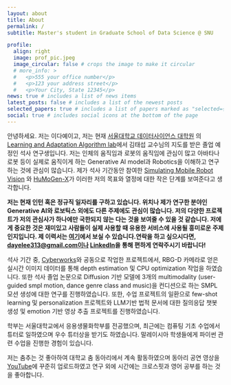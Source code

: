 ```yaml
---
layout: about
title: About
permalink: /
subtitle: Master's student in Graduate School of Data Science @ SNU

profile:
  align: right
  image: prof_pic.jpeg
  image_circular: false # crops the image to make it circular
  # more_info: >
  #   <p>555 your office number</p>
  #   <p>123 your address street</p>
  #   <p>Your City, State 12345</p>
news: true # includes a list of news items
latest_posts: false # includes a list of the newest posts
selected_papers: true # includes a list of papers marked as "selected={true}"
social: true # includes social icons at the bottom of the page
---
```


안녕하세요. 저는 이다예이고, 저는 현재 [서울대학교 데이터사이언스 대학원][gsds] 의 [Learning and Adaptation Algorithm lab][laal]에서 김태섭 교수님의 지도를 받은 졸업 예정인 석사 연구생입니다. 저는 인체의 움직임과 로봇의 움직임에 관심이 많고 아바타나 로봇 등이 실제로 움직이게 하는 Generative AI model과 Robotics을 이해하고 연구하는 것에 관심이 많습니다. 제가 석사 기간동안 참여한 [Simulating Mobile Robot Vision][icaiic_paper] 와 [HuMoGen-X][thesis_paper]가 이러한 저의 목표와 열정에 대한 작은 단계를 보여준다고 생각합니다.

**저는 현재 인턴 혹은 정규직 일자리를 구하고 있습니다. 위치나 제가 연구한 분야인 Generative AI와 로보틱스 외에도 다른 주제에도 관심이 많습니다. 저의 다양한 프로젝트가 저의 관심사가 하나에만 국한되지 않는 다는 것을 보여줄 수 있을 것 같습니다. 저에게 중요한 것은 재미있고 사람들이 실제 사용할 때 유용한 서비스에 사용될 흥미로운 주제인지입니다. 제 이력서는 [여기][cv]에서 보실 수 있습니다.연락을 하고 싶으시다면, dayelee313@gmail.com이나 [LinkedIn][linkdIn]을 통해 편하게 연락주시기 바랍니다!**

석사 기간 중, [Cyberworks][cyberworks]와 공동으로 작업한 프로젝트에서, RBG-D 카메라로 얻은 실시간 이미지 데이터를 통해 depth estimation 및 CPU optimization 작업을 하였습니다. 또한 석사 졸업 논문으로 Diffusion 기반 모델에 3개의 multimodality (user-guided smpl motion, dance genre class and music)을 컨디션으로 하는 SMPL 모션 생성에 대한 연구를 진행하였습니다. 또한, 수업 프로젝트의 일환으로 few-shot learning 및 personalization 프로젝트와 LLM기반 법적 문서에 대한 질의응답 챗봇 생성 및 emotion 기반 영상 추출 프로젝트를 진행하였습니다.

학부는 서울대학교에서 응용생물화학부를 전공했으며, 최근에는 컴퓨팅 기초 수업에서 튜터로 일하였으며 우수 튜터상을 받기도 하였습니다. 말레이시아 학생들에게 파이썬 관련 수업을 진행한 경험이 있습니다.

저는 춤추는 것 좋아하여 대학교 춤 동아리에서 계속 활동하였으며 동아리 공연 영상을 [YouTube][Goahead]에 꾸준히 업로드하였고 연구 외에 시간에는 크로스핏과 영어 공부를 하는 것을 좋아합니다.

[gsds]: https://gsds.snu.ac.kr/
[laal]: https://www.snu-laal.com/
[icaiic_paper]: https://ieeexplore.ieee.org/document/10920652
[thesis_paper]: ?
[cyberworks]: https://www.cyberworksrobotics.com/
[uoft]: https://www.utoronto.ca/
[utmr]: https://utmrobotics.com/
[Goahead]: https://www.youtube.com/@goahead4925
[cv]: /assets/pdf/20250821_Resume.pdf
[linkdIn]: https://www.linkedin.com/in/daye-lee-088686251/

<!-- announcements:
  enabled: true # includes a list of news items
  scrollable: true # adds a vertical scroll bar if there are more than 3 news items
  limit: 5 # leave blank to include all the news in the `_news` folder

latest_posts:
  enabled: true
  scrollable: true # adds a vertical scroll bar if there are more than 3 new posts items
  limit: 3 # leave blank to include all the blog posts
---

Write your biography here. Tell the world about yourself. Link to your favorite [subreddit](http://reddit.com). You can put a picture in, too. The code is already in, just name your picture `prof_pic.jpg` and put it in the `img/` folder.

Put your address / P.O. box / other info right below your picture. You can also disable any of these elements by editing `profile` property of the YAML header of your `_pages/about.md`. Edit `_bibliography/papers.bib` and Jekyll will render your [publications page](/al-folio/publications/) automatically.

Link to your social media connections, too. This theme is set up to use [Font Awesome icons](https://fontawesome.com/) and [Academicons](https://jpswalsh.github.io/academicons/), like the ones below. Add your Facebook, Twitter, LinkedIn, Google Scholar, or just disable all of them. -->
